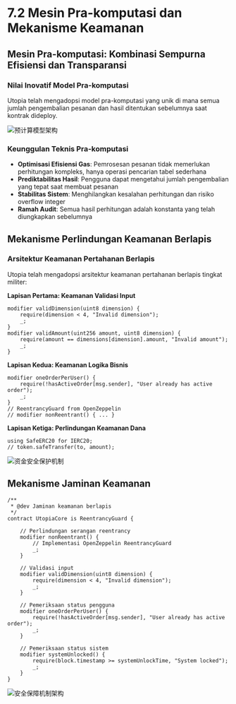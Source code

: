 # 7.2 Mesin Pra-komputasi dan Mekanisme Keamanan

## Mesin Pra-komputasi: Kombinasi Sempurna Efisiensi dan Transparansi

### Nilai Inovatif Model Pra-komputasi

Utopia telah mengadopsi model pra-komputasi yang unik di mana semua jumlah pengembalian pesanan dan hasil ditentukan sebelumnya saat kontrak dideploy.

![预计算模型架构](/images/图29.svg)

### Keunggulan Teknis Pra-komputasi

- **Optimisasi Efisiensi Gas**: Pemrosesan pesanan tidak memerlukan perhitungan kompleks, hanya operasi pencarian tabel sederhana
- **Prediktabilitas Hasil**: Pengguna dapat mengetahui jumlah pengembalian yang tepat saat membuat pesanan
- **Stabilitas Sistem**: Menghilangkan kesalahan perhitungan dan risiko overflow integer
- **Ramah Audit**: Semua hasil perhitungan adalah konstanta yang telah diungkapkan sebelumnya

## Mekanisme Perlindungan Keamanan Berlapis

### Arsitektur Keamanan Pertahanan Berlapis

Utopia telah mengadopsi arsitektur keamanan pertahanan berlapis tingkat militer:

**Lapisan Pertama: Keamanan Validasi Input**
```solidity
modifier validDimension(uint8 dimension) {
    require(dimension < 4, "Invalid dimension");
    _;
}
modifier validAmount(uint256 amount, uint8 dimension) {
    require(amount == dimensions[dimension].amount, "Invalid amount");
    _;
}
```

**Lapisan Kedua: Keamanan Logika Bisnis**
```solidity
modifier oneOrderPerUser() {
    require(!hasActiveOrder[msg.sender], "User already has active order");
    _;
}
// ReentrancyGuard from OpenZeppelin
// modifier nonReentrant() { ... }
```

**Lapisan Ketiga: Perlindungan Keamanan Dana**
```solidity
using SafeERC20 for IERC20;
// token.safeTransfer(to, amount);
```

![资金安全保护机制](/images/图25.svg)

## Mekanisme Jaminan Keamanan

```solidity
/**
 * @dev Jaminan keamanan berlapis
 */
contract UtopiaCore is ReentrancyGuard {
    
    // Perlindungan serangan reentrancy
    modifier nonReentrant() {
        // Implementasi OpenZeppelin ReentrancyGuard
        _;
    }
    
    // Validasi input
    modifier validDimension(uint8 dimension) {
        require(dimension < 4, "Invalid dimension");
        _;
    }
    
    // Pemeriksaan status pengguna
    modifier oneOrderPerUser() {
        require(!hasActiveOrder[msg.sender], "User already has active order");
        _;
    }
    
    // Pemeriksaan status sistem
    modifier systemUnlocked() {
        require(block.timestamp >= systemUnlockTime, "System locked");
        _;
    }
}
```

![安全保障机制架构](/images/图30.svg)